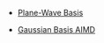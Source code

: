   - [Plane-Wave Basis](Plane-Wave_Density_Functional_Theory "wikilink")

<!-- end list -->

  - [Gaussian Basis AIMD](Gaussian-Basis "wikilink")
